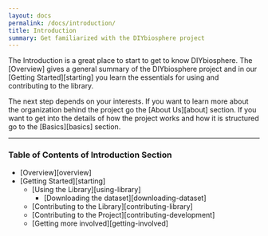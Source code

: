 ```yaml
---
layout: docs
permalink: /docs/introduction/
title: Introduction
summary: Get familiarized with the DIYbiosphere project
---
```


The Introduction is a great place to start to get to know DIYbiosphere. The [Overview] gives a general summary of the DIYbiosphere project and in our [Getting Started][starting] you learn the essentials for using and contributing to the library.

The next step depends on your interests. If you want to learn more about the organization behind the project go the [About Us][about] section. If you want to get into the details of how the project works and how it is structured go to the [Basics][basics] section.

---

### Table of Contents of **Introduction** Section
- [Overview][overview]
- [Getting Started][starting]
  - [Using the Library][using-library]
    - [Downloading the dataset][downloading-dataset]
  - [Contributing to the Library][contributing-library]
  - [Contributing to the Project][contributing-development]
  - [Getting more involved][getting-involved]
